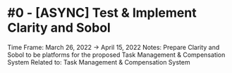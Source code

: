 # #0 - [ASYNC] Test & Implement Clarity and Sobol

Time Frame: March 26, 2022 → April 15, 2022
Notes: Prepare Clarity and Sobol to be platforms for the proposed Task Management & Compensation System
Related to: Task Management & Compensation System